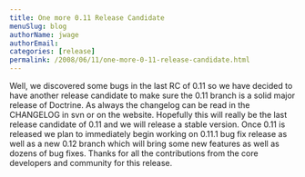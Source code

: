 ```yaml
---
title: One more 0.11 Release Candidate
menuSlug: blog
authorName: jwage 
authorEmail: 
categories: [release]
permalink: /2008/06/11/one-more-0-11-release-candidate.html
---
```

Well, we discovered some bugs in the last RC of 0.11 so we have decided
to have another release candidate to make sure the 0.11 branch is a
solid major release of Doctrine. As always the changelog can be read in
the CHANGELOG in svn or on the website. Hopefully this will really be
the last release candidate of 0.11 and we will release a stable version.
Once 0.11 is released we plan to immediately begin working on 0.11.1 bug
fix release as well as a new 0.12 branch which will bring some new
features as well as dozens of bug fixes. Thanks for all the
contributions from the core developers and community for this release.
